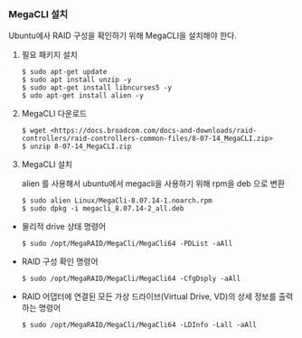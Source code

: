 ### MegaCLI 설치

Ubuntu에사 RAID 구성을 확인하기 위해 MegaCLI을 설치해야 한다.

1. 필요 패키지 설치

   ```
   $ sudo apt-get update
   $ sudo apt install unzip -y
   $ sudo apt-get install libncurses5 -y
   $ udo apt-get install alien -y
   ```

2. MegaCLI 다운로드

   ```
   $ wget <https://docs.broadcom.com/docs-and-downloads/raid-controllers/raid-controllers-common-files/8-07-14_MegaCLI.zip>
   $ unzip 8-07-14_MegaCLI.zip
   ```

3. MegaCLI 설치

   alien 를 사용해서 ubuntu에서 megacli을 사용하기 위해 rpm을 deb 으로 변환

   ```
   $ sudo alien Linux/MegaCli-8.07.14-1.noarch.rpm
   $ sudo dpkg -i megacli_8.07.14-2_all.deb
   ```









- 물리적 drive 상태 명령어

  ``` 
  $ sudo /opt/MegaRAID/MegaCli/MegaCli64 -PDList -aAll
  ```

- RAID 구성 확인 명령어

  ```
  $ sudo /opt/MegaRAID/MegaCli/MegaCli64 -CfgDsply -aAll
  ```

- RAID 어댑터에 연결된 모든 가상 드라이브(Virtual Drive, VD)의 상세 정보를 출력하는 명령어

  ```
  $ sudo /opt/MegaRAID/MegaCli/MegaCli64 -LDInfo -Lall -aAll
  ```

  



